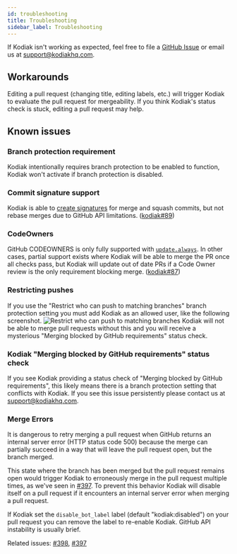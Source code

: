 ```yaml
---
id: troubleshooting
title: Troubleshooting
sidebar_label: Troubleshooting
---
```


If Kodiak isn't working as expected, feel free to file a [GitHub Issue](https://github.com/chdsbd/kodiak/issues/new/choose) or email us at support@kodiakhq.com.

## Workarounds

Editing a pull request (changing title, editing labels, etc.) will trigger Kodiak to evaluate the pull request for mergeability. If you think Kodiak's status check is stuck, editing a pull request may help.

## Known issues

### Branch protection requirement

Kodiak intentionally requires branch protection to be enabled to function,
Kodiak won't activate if branch protection is disabled.

### Commit signature support

Kodiak is able to [create signatures](https://help.github.com/en/articles/about-required-commit-signing) for merge and squash commits, but not rebase merges due to GitHub API limitations. ([kodiak#89](https://github.com/chdsbd/kodiak/issues/89))

### CodeOwners

GitHub CODEOWNERS is only fully supported with [`update.always`](config-reference.md#updatealways). In other cases, partial support exists where Kodiak will be able to merge the PR once all checks pass, but Kodiak will update out of date PRs if a Code Owner review is the only requirement blocking merge. ([kodiak#87](https://github.com/chdsbd/kodiak/issues/87))

### Restricting pushes

If you use the "Restrict who can push to matching branches" branch protection setting you must add Kodiak as an allowed user, like the following screenshot.
![Restrict who can push to matching branches](/img/restrict-who-can-push-to-matching-branches.png) Kodiak will not be able to merge pull requests without this and you will receive a mysterious "Merging blocked by GitHub requirements" status check.

### Kodiak "Merging blocked by GitHub requirements" status check

If you see Kodiak providing a status check of "Merging blocked by GitHub requirements", this likely means there is a branch protection setting that conflicts with Kodiak. If you see this issue persistently please contact us at support@kodiakhq.com.


### Merge Errors
It is dangerous to retry merging a pull request when GitHub returns an internal server error (HTTP status code 500) because the merge can partially succeed in a way that will leave the pull request open, but the branch merged.

This state where the branch has been merged but the pull request remains open would trigger Kodiak to erroneously merge in the pull request multiple times, as we've seen in [#397](https://github.com/chdsbd/kodiak/issues/397). To prevent this behavior Kodiak will disable itself on a pull request if it encounters an internal server error when merging a pull request.

If Kodiak set the `disable_bot_label` label (default "kodiak:disabled") on your pull request you can remove the label to re-enable Kodiak. GitHub API instability is usually brief.

Related issues: [#398](https://github.com/chdsbd/kodiak/pull/398), [#397](https://github.com/chdsbd/kodiak/issues/397)
